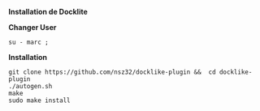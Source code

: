 **Installation de Docklite**

**Changer User**
```
su - marc ;
```

**Installation**
```
git clone https://github.com/nsz32/docklike-plugin &&  cd docklike-plugin
./autogen.sh
make
sudo make install
```
